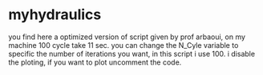 # myhydraulics
you find here a optimized version of script given by prof arbaoui, on my machine 100 cycle take 11 sec.
you can change the N_Cyle variable to specific the number of iterations you want, in this script i use 100.
i disable the ploting, if you want to plot uncomment the code.
